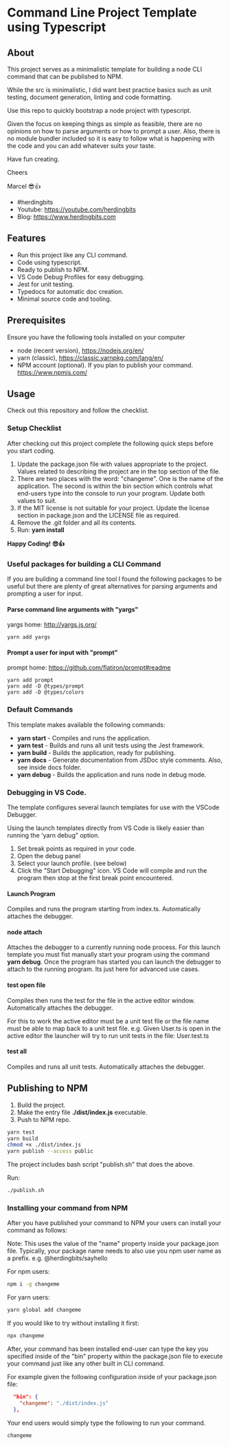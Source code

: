 # Command Line Project Template using Typescript

## About

This project serves as a minimalistic template for building a node CLI command that can be published to NPM.

While the src is minimalistic, I did want best practice basics such as unit testing, document generation, linting and code formatting.

Use this repo to quickly bootstrap a node project with typescript.

Given the focus on keeping things as simple as feasible, there are no opinions on how to parse arguments or how to prompt a user. Also, there is no module bundler included so it is easy to follow what is happening with the code and you can add whatever suits your taste.

Have fun creating.

Cheers

Marcel 😎👍

- #herdingbits
- Youtube: https://youtube.com/herdingbits
- Blog: https://www.herdingbits.com

## Features

- Run this project like any CLI command.
- Code using typescript.
- Ready to publish to NPM.
- VS Code Debug Profiles for easy debugging.
- Jest for unit testing.
- Typedocs for automatic doc creation.
- Minimal source code and tooling.

## Prerequisites

Ensure you have the following tools installed on your computer

- node (recent version), https://nodejs.org/en/
- yarn (classic), https://classic.yarnpkg.com/lang/en/
- NPM account (optional). If you plan to publish your command. https://www.npmjs.com/

## Usage

Check out this repository and follow the checklist.

### Setup Checklist

After checking out this project complete the following quick steps before you start coding.

1. Update the package.json file with values appropriate to the project. Values related to describing the project are in the top section of the file.
2. There are two places with the word: "changeme". One is the name of the application. The second is within the bin section which controls what end-users type into the console to run your program. Update both values to suit.
3. If the MIT license is not suitable for your project. Update the license section in package.json and the LICENSE file as required.
4. Remove the .git folder and all its contents.
5. Run: **yarn install**

**Happy Coding! 😎👍**

### Useful packages for building a CLI Command

If you are building a command line tool I found the following packages to be useful but there are plenty of great alternatives for parsing arguments and prompting a user for input.

#### Parse command line arguments with "yargs"

yargs home: http://yargs.js.org/

```
yarn add yargs
```

#### Prompt a user for input with "prompt"

prompt home: https://github.com/flatiron/prompt#readme

```
yarn add prompt
yarn add -D @types/prompt
yarn add -D @types/colors
```

### Default Commands

This template makes available the following commands:

- **yarn start** - Compiles and runs the application.
- **yarn test** - Builds and runs all unit tests using the Jest framework.
- **yarn build** - Builds the application, ready for publishing.
- **yarn docs** - Generate documentation from JSDoc style comments. Also, see inside docs folder.
- **yarn debug** - Builds the application and runs node in debug mode.

### Debugging in VS Code.

The template configures several launch templates for use with the VSCode Debugger.

Using the launch templates directly from VS Code is likely easier than running the 'yarn debug" option.

1. Set break points as required in your code.
2. Open the debug panel
3. Select your launch profile. (see below)
4. Click the "Start Debugging" icon. VS Code will compile and run the program then stop at the first break point encountered.

#### Launch Program

Compiles and runs the program starting from index.ts. Automatically attaches the debugger.

#### node attach

Attaches the debugger to a currently running node process. For this launch template you must
fist manually start your program using the command **yarn debug**. Once the program has started
you can launch the debugger to attach to the running program. Its just here for advanced use cases.

#### test open file

Compiles then runs the test for the file in the active editor window. Automatically attaches the debugger.

For this to work the active editor must be a unit test file or the file name must be able to map back to a unit test file. e.g. Given User.ts is open in the active editor the launcher will try to run unit tests in the file: User.test.ts

#### test all

Compiles and runs all unit tests. Automatically attaches the debugger.

## Publishing to NPM

1. Build the project.
2. Make the entry file **./dist/index.js** executable.
3. Push to NPM repo.

```bash
yarn test
yarn build
chmod +x ./dist/index.js
yarn publish --access public
```

The project includes bash script "publish.sh" that does the above.

Run:

```bash
./publish.sh
```

### Installing your command from NPM

After you have published your command to NPM your users can install your command as follows:

Note: This uses the value of the "name" property inside your package.json file. Typically, your package name needs to also
use you npm user name as a prefix. e.g. @herdingbits/sayhello

For npm users:

```bash
npm i -g changeme
```

For yarn users:

```bash
yarn global add changeme
```

If you would like to try without installing it first:

```bash
npx changeme
```

After, your command has been installed end-user can type the key you specified inside of the "bin" property within the
package.json file to execute your command just like any other built in CLI command.

For example given the following configuration inside of your package.json file:

```json
  "bin": {
    "changeme": "./dist/index.js"
  },
```

Your end users would simply type the following to run your command.

```bash
changeme
```
